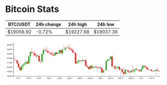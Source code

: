 # Bitcoin Stats

BTC/USDT|24h change|24h high|24h low|
|---|---|---|---|
|$19056.92|-0.72%|$19227.68|$19037.39|

<img src="./chart.svg">
